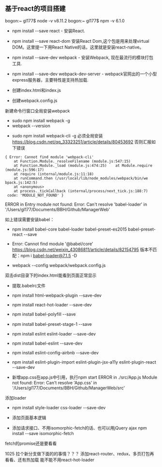 ## 基于react的项目搭建

bogon:~ gl177$ node -v
v8.11.2
bogon:~ gl177$ npm -v
6.1.0


+ npm install --save react - 安装React.
+ npm install --save react-dom 安装React Dom,这个包是用来处理virtual DOM。这里提一下用React Native的话，这里就是安装react-native。
+ npm install --save-dev webpack - 安装Webpack, 现在最流行的模块打包工具.
+ npm install --save-dev webpack-dev-server - webpack官网出的一个小型express服务器，主要特性是支持热加载.


+ 创建index.html和index.js
+ 创建webpack.config.js

新建命令行窗口全局安装webpack
+ sudo npm install webpack -g
+ webpack --version
<!-- yes (安装webpack-cli) -->
+ sudo npm install webpack-cli -g 必须全局安装 
https://blog.csdn.net/qq_33323251/article/details/80453692
否则汇报如下错误
```
{ Error: Cannot find module 'webpack-cli'
    at Function.Module._resolveFilename (module.js:547:15)
    at Function.Module._load (module.js:474:25)    at Module.require (module.js:596:17)
    at require (internal/module.js:11:18)
    at runCommand.then (/usr/local/lib/node_modules/webpack/bin/we
bpack.js:142:5)
    at <anonymous>
    at process._tickCallback (internal/process/next_tick.js:188:7)
 code: 'MODULE_NOT_FOUND' }
 ```

ERROR in Entry module not found: Error: Can't resolve 'babel-loader' in '/Users/gl177/Documents/BBH/Github/ManagerWeb'

 如上错误需要安装babel：
 + npm install babel-core babel-loader babel-preset-es2015 babel-preset-react --save

+ Error: Cannot find module '@babel/core'
https://blog.csdn.net/weixin_43086811/article/details/82154795
    版本不匹配：npm i babel-loader@7.1.5 -D

+ webpack --config webpack/webpack.config.js

双击dist目录下的index.html能看到页面正常显示

+ 提取.babelrc文件
+ npm install html-webpack-plugin --save-dev

+ npm install react-hot-loader --save-dev
+ npm install babel-polyfill --save

+ npm install babel-preset-stage-1 --save　

+ npm install eslint eslint-loader --save-dev
+ npm install babel-eslint --save-dev
+ npm install eslint-config-airbnb --save-dev
+ npm install eslint-plugin-import eslint-plugin-jsx-a11y eslint-plugin-react --save-dev


+ 新增app.css在app.js中引用，执行npm start 
ERROR in ./src/App.js
Module not found: Error: Can't resolve 'App.css' in '/Users/gl177/Documents/BBH/Github/ManagerWeb/src'

添加loader
+ npm install style-loader css-loader --save-dev

+ 添加页面基本逻辑

+ 添加请求接口、不用isomorphic-fetch的话、也可以用jQuery ajax
npm install --save isomorphic-fetch

fetch的promise还是要看看



1025 
拉个新分支做下面的的事情？？？
添加react-router、redux、多页打包再看看、还有热加载 能不能不用react-hot-loader